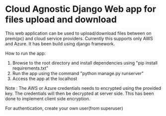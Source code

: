 # Cloud Agnostic Django Web app for files upload and download

This web application can be used to upload/download files between on prem(pc) and cloud service providers.  Currently this supports only AWS and Azure.
It has been build using django framework.

How to run the app:
1. Browse to the root directory and install dependencies using "pip install requirements.txt"
2. Run the app using the command "python manage.py runserver"
3. Access the app at the localhost

Note : The AWS or Azure credentials needs to encrypted using the provided key. The credentials will then be decrypted at server side. This has been done to implement client side encryption. 

For authentication, create your own user(from superuser)
